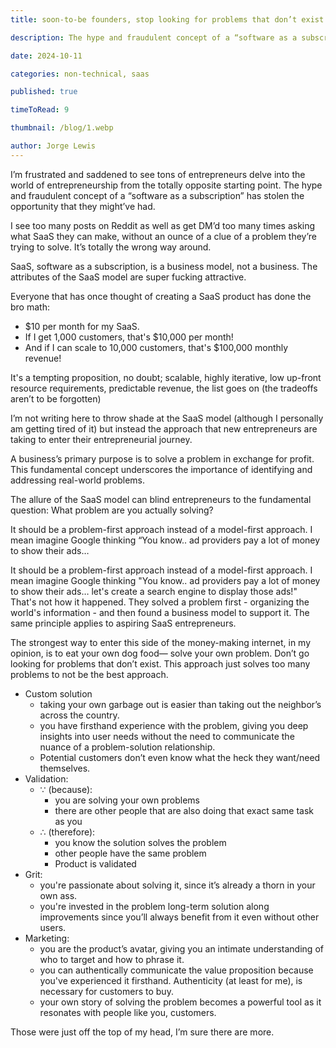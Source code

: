 ```yaml
---
title: soon-to-be founders, stop looking for problems that don’t exist

description: The hype and fraudulent concept of a “software as a subscription” has stolen the opportunity that future founders might’ve had.

date: 2024-10-11

categories: non-technical, saas

published: true

timeToRead: 9

thumbnail: /blog/1.webp

author: Jorge Lewis
---
```


I’m frustrated and saddened to see tons of entrepreneurs delve into the world of entrepreneurship from the totally opposite starting point. The hype and fraudulent concept of a “software as a subscription” has stolen the opportunity that they might’ve had.

I see too many posts on Reddit as well as get DM’d too many times asking what SaaS they can make, without an ounce of a clue of a problem they’re trying to solve. It’s totally the wrong way around.

SaaS, software as a subscription, is a business model, not a business. The attributes of the SaaS model are super fucking attractive.

Everyone that has once thought of creating a SaaS product has done the bro math:

- $10 per month for my SaaS.
- If I get 1,000 customers, that's $10,000 per month!
- And if I can scale to 10,000 customers, that's $100,000 monthly revenue!

It's a tempting proposition, no doubt; scalable, highly iterative, low up-front resource requirements, predictable revenue, the list goes on (the tradeoffs aren’t to be forgotten)

I’m not writing here to throw shade at the SaaS model (although I personally am getting tired of it) but instead the approach that new entrepreneurs are taking to enter their entrepreneurial journey.

A business’s primary purpose is to solve a problem in exchange for profit. This fundamental concept underscores the importance of identifying and addressing real-world problems.

The allure of the SaaS model can blind entrepreneurs to the fundamental question: What problem are you actually solving?

It should be a problem-first approach instead of a model-first approach. I mean imagine Google thinking “You know.. ad providers pay a lot of money to show their ads…

It should be a problem-first approach instead of a model-first approach. I mean imagine Google thinking "You know.. ad providers pay a lot of money to show their ads… let's create a search engine to display those ads!" That's not how it happened. They solved a problem first - organizing the world's information - and then found a business model to support it. The same principle applies to aspiring SaaS entrepreneurs.

The strongest way to enter this side of the money-making internet, in my opinion, is to eat your own dog food— solve your own problem. Don’t go looking for problems that don’t exist. This approach just solves too many problems to not be the best approach.

- Custom solution
  - taking your own garbage out is easier than taking out the neighbor’s across the country.
  - you have firsthand experience with the problem, giving you deep insights into user needs without the need to communicate the nuance of a problem-solution relationship.
  - Potential customers don’t even know what the heck they want/need themselves.
- Validation:
  - ∵ (because):
    - you are solving your own problems
    - there are other people that are also doing that exact same task as you
  - ∴ (therefore):
    - you know the solution solves the problem
    - other people have the same problem
    - Product is validated
- Grit:
  - you're passionate about solving it, since it’s already a thorn in your own ass.
  - you're invested in the problem long-term solution along improvements since you’ll always benefit from it even without other users.
- Marketing:
  - you are the product’s avatar, giving you an intimate understanding of who to target and how to phrase it.
  - you can authentically communicate the value proposition because you've experienced it firsthand. Authenticity (at least for me), is necessary for customers to buy.
  - your own story of solving the problem becomes a powerful tool as it resonates with people like you, customers.

Those were just off the top of my head, I’m sure there are more.
